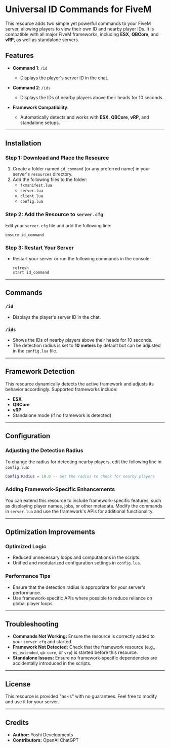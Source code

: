 # Universal ID Commands for FiveM

This resource adds two simple yet powerful commands to your FiveM server, allowing players to view their own ID and nearby player IDs. It is compatible with all major FiveM frameworks, including **ESX**, **QBCore**, and **vRP**, as well as standalone servers.

## Features

- **Command 1**: `/id`
  - Displays the player's server ID in the chat.

- **Command 2**: `/ids`
  - Displays the IDs of nearby players above their heads for 10 seconds.

- **Framework Compatibility**:
  - Automatically detects and works with **ESX**, **QBCore**, **vRP**, and standalone setups.

---

## Installation

### Step 1: Download and Place the Resource
1. Create a folder named `id_command` (or any preferred name) in your server's `resources` directory.
2. Add the following files to the folder:
   - `fxmanifest.lua`
   - `server.lua`
   - `client.lua`
   - `config.lua`

### Step 2: Add the Resource to `server.cfg`
Edit your `server.cfg` file and add the following line:
```plaintext
ensure id_command
```

### Step 3: Restart Your Server
- Restart your server or run the following commands in the console:
  ```plaintext
  refresh
  start id_command
  ```

---

## Commands

### `/id`
- Displays the player's server ID in the chat.

### `/ids`
- Shows the IDs of nearby players above their heads for 10 seconds.
- The detection radius is set to **10 meters** by default but can be adjusted in the `config.lua` file.

---

## Framework Detection
This resource dynamically detects the active framework and adjusts its behavior accordingly. Supported frameworks include:
- **ESX**
- **QBCore**
- **vRP**
- Standalone mode (if no framework is detected)

---

## Configuration

### Adjusting the Detection Radius
To change the radius for detecting nearby players, edit the following line in `config.lua`:
```lua
Config.Radius = 10.0 -- Set the radius to check for nearby players
```

### Adding Framework-Specific Enhancements
You can extend this resource to include framework-specific features, such as displaying player names, jobs, or other metadata. Modify the commands in `server.lua` and use the framework's APIs for additional functionality.

---

## Optimization Improvements

### Optimized Logic
- Reduced unnecessary loops and computations in the scripts.
- Unified and modularized configuration settings in `config.lua`.

### Performance Tips
- Ensure that the detection radius is appropriate for your server's performance.
- Use framework-specific APIs where possible to reduce reliance on global player loops.

---

## Troubleshooting

- **Commands Not Working:** Ensure the resource is correctly added to your `server.cfg` and started.
- **Framework Not Detected:** Check that the framework resource (e.g., `es_extended`, `qb-core`, or `vrp`) is started before this resource.
- **Standalone Issues:** Ensure no framework-specific dependencies are accidentally introduced in the scripts.

---

## License
This resource is provided "as-is" with no guarantees. Feel free to modify and use it for your server.

---

## Credits
- **Author:** Yoshi Developments
- **Contributors:** OpenAI ChatGPT

